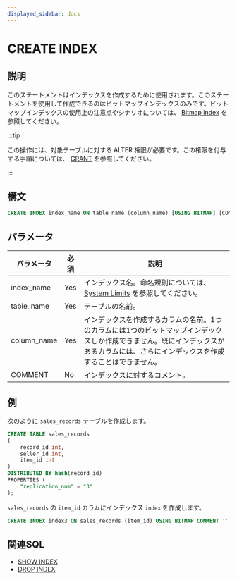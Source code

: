 ```yaml
---
displayed_sidebar: docs
---
```


# CREATE INDEX

## 説明

このステートメントはインデックスを作成するために使用されます。このステートメントを使用して作成できるのはビットマップインデックスのみです。ビットマップインデックスの使用上の注意点やシナリオについては、 [Bitmap index](../../../table_design/indexes/Bitmap_index.md) を参照してください。

:::tip

この操作には、対象テーブルに対する ALTER 権限が必要です。この権限を付与する手順については、 [GRANT](../account-management/GRANT.md) を参照してください。

:::

## 構文

```SQL
CREATE INDEX index_name ON table_name (column_name) [USING BITMAP] [COMMENT'']
```

## パラメータ

| **パラメータ** | **必須**      | **説明**                                                              |
| ------------- | -------------- | --------------------------------------------------------------------- |
| index_name    | Yes            | インデックス名。命名規則については、 [System Limits](../../System_limit.md) を参照してください。 |
| table_name    | Yes            | テーブルの名前。                                                       |
| column_name   | Yes            | インデックスを作成するカラムの名前。1つのカラムには1つのビットマップインデックスしか作成できません。既にインデックスがあるカラムには、さらにインデックスを作成することはできません。 |
| COMMENT       | No             | インデックスに対するコメント。                                         |

## 例

次のように `sales_records` テーブルを作成します。

```SQL
CREATE TABLE sales_records
(
    record_id int,
    seller_id int,
    item_id int
)
DISTRIBUTED BY hash(record_id)
PROPERTIES (
    "replication_num" = "3"
);
```

`sales_records` の `item_id` カラムにインデックス `index` を作成します。

```SQL
CREATE INDEX index3 ON sales_records (item_id) USING BITMAP COMMENT '';
```

## 関連SQL

- [SHOW INDEX](SHOW_INDEX.md)
- [DROP INDEX](DROP_INDEX.md)